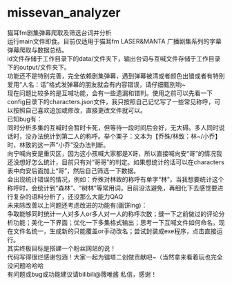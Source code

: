 # missevan_analyzer
  猫耳fm剧集弹幕爬取及筛选台词并分析  
  运行main文件即食。目前仅适用于猫耳fm LASER&MANTA 广播剧集系列的字幕弹幕爬取与数据总结。  
  id文件存储于工作目录下的data/文件夹下，输出台词与互喊文件存储于工作目录下的output/文件夹下。  
  功能还不是特别完善，完全依赖剧集弹幕，遇到弹幕被清或者颜色出错或者有特别爱用“人名：话”格式发弹幕的朋友就会有内容错误，请仔细甄别哟~  
  现在问题比较多的是互喊功能，会有一些遗漏和错判。使用之前可以先看一下config目录下的characters.json文件，我只按照自己记忆写了一些常见称呼，可以按照自己喜欢追加或修改，直接更改文件就可以。  
  已知bug有：  
    同时分析多集的互喊时会暂时卡死，但等待一段时间后会好，无大碍。多人同时说话时，没办法统计到第二人的称呼。举个栗子：文本为【乔殊/林致：林~/小乔】时，林致的这一声“小乔”没办法判断。  
    向宁喊向安是重灾区，因为这小孩喊大家都是X哥，所以直接喊向安“哥”的情况我还没想好怎么统计，目前只有对“哥哥”的判定。如果想统计的话可以在characters表中向安后面加上“哥”，然后自己筛选一下数据。  
    会出现统计错误的情况，例如：乔殊对林致的称呼有单字“林”，当我想要统计这个称呼时，会统计到“森林”、“树林”等常用词，目前没法避免，再细化下去感觉要进行复杂的语料分析了，还没那么大能力QAQ  
  未来除改善以上问题还考虑改进的功能有(画饼ing)：  
    争取能够同时统计一人对多人or多人对一人的称呼次数；缝一下之前做过的评论分析功能；美化一下界面；优化一下多集格式输出；思考一下互喊文件如何命名，现在文件名统一，生成新的只能覆盖or手动改名；尝试封装成exe程序，点击直接运行。  
  其实终极目标是搭建一个粉丝网站的说！  
  代码写得很烂感谢包涵！大家一起为镭塔二创做贡献吧~（当然拿来看着玩也完全没问题哈哈哈  
  有问题或bug或功能建议请bilibili@薇唯酱 私信，感谢！  
